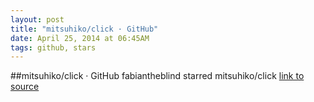 ```yaml
---
layout: post
title: "mitsuhiko/click · GitHub"
date: April 25, 2014 at 06:45AM
tags: github, stars
---
```

##mitsuhiko/click · GitHub
fabiantheblind starred mitsuhiko/click
[link to source](http://ift.tt/1f9HTCq) 

